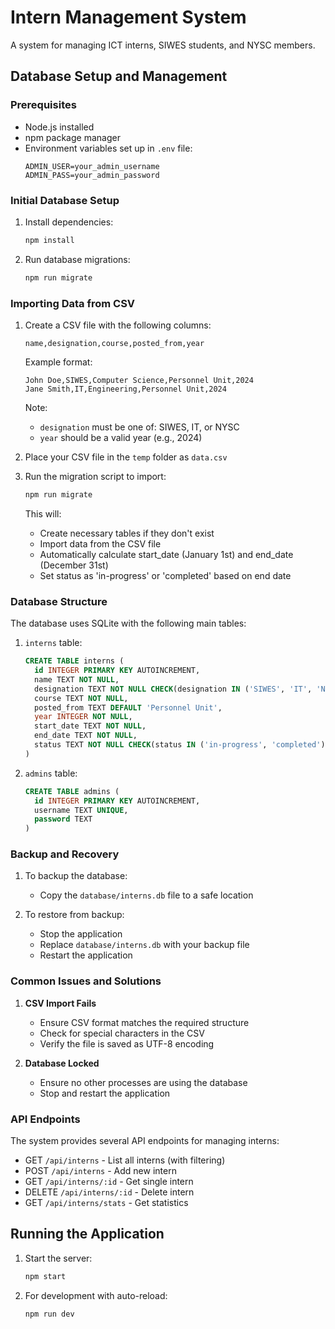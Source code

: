 # Intern Management System

A system for managing ICT interns, SIWES students, and NYSC members.

## Database Setup and Management

### Prerequisites
- Node.js installed
- npm package manager
- Environment variables set up in `.env` file:
  ```
  ADMIN_USER=your_admin_username
  ADMIN_PASS=your_admin_password
  ```

### Initial Database Setup
1. Install dependencies:
   ```bash
   npm install
   ```

2. Run database migrations:
   ```bash
   npm run migrate
   ```

### Importing Data from CSV

1. Create a CSV file with the following columns:
   ```
   name,designation,course,posted_from,year
   ```

   Example format:
   ```csv
   John Doe,SIWES,Computer Science,Personnel Unit,2024
   Jane Smith,IT,Engineering,Personnel Unit,2024
   ```

   Note: 
   - `designation` must be one of: SIWES, IT, or NYSC
   - `year` should be a valid year (e.g., 2024)

2. Place your CSV file in the `temp` folder as `data.csv`

3. Run the migration script to import:
   ```bash
   npm run migrate
   ```

   This will:
   - Create necessary tables if they don't exist
   - Import data from the CSV file
   - Automatically calculate start_date (January 1st) and end_date (December 31st)
   - Set status as 'in-progress' or 'completed' based on end date

### Database Structure

The database uses SQLite with the following main tables:

1. `interns` table:
   ```sql
   CREATE TABLE interns (
     id INTEGER PRIMARY KEY AUTOINCREMENT,
     name TEXT NOT NULL,
     designation TEXT NOT NULL CHECK(designation IN ('SIWES', 'IT', 'NYSC')),
     course TEXT NOT NULL,
     posted_from TEXT DEFAULT 'Personnel Unit',
     year INTEGER NOT NULL,
     start_date TEXT NOT NULL,
     end_date TEXT NOT NULL,
     status TEXT NOT NULL CHECK(status IN ('in-progress', 'completed'))
   )
   ```

2. `admins` table:
   ```sql
   CREATE TABLE admins (
     id INTEGER PRIMARY KEY AUTOINCREMENT,
     username TEXT UNIQUE,
     password TEXT
   )
   ```

### Backup and Recovery

1. To backup the database:
   - Copy the `database/interns.db` file to a safe location

2. To restore from backup:
   - Stop the application
   - Replace `database/interns.db` with your backup file
   - Restart the application

### Common Issues and Solutions

1. **CSV Import Fails**
   - Ensure CSV format matches the required structure
   - Check for special characters in the CSV
   - Verify the file is saved as UTF-8 encoding

2. **Database Locked**
   - Ensure no other processes are using the database
   - Stop and restart the application

### API Endpoints

The system provides several API endpoints for managing interns:

- GET `/api/interns` - List all interns (with filtering)
- POST `/api/interns` - Add new intern
- GET `/api/interns/:id` - Get single intern
- DELETE `/api/interns/:id` - Delete intern
- GET `/api/interns/stats` - Get statistics

## Running the Application

1. Start the server:
   ```bash
   npm start
   ```

2. For development with auto-reload:
   ```bash
   npm run dev
   ```

